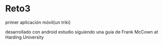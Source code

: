 # Reto3
primer aplicación móvil(un triki) 

desarrollado con android estudio siguiendo una guía de 	Frank	McCown	at	Harding	University
